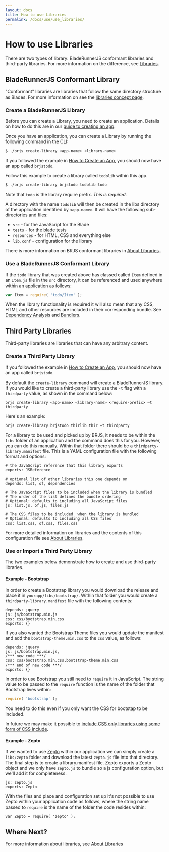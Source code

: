 ```yaml
---
layout: docs
title: How to use Libraries
permalink: /docs/use/use_libraries/
---
```


# How to use Libraries

There are two types of library: BladeRunnerJS conformant libraries and third-party libraries. For more information on the difference, see [Libraries](/docs/concepts/libraries/).

## BladeRunnerJS Conformant Library

"Conformant" libraries are libraries that follow the same directory structure as Blades. For more information on see the [libraries concept page](/docs/concepts/libraries/).

### Create a BladeRunnerJS Library

Before you can create a Library, you need to create an application. Details on how to do this are in our [guide to creating an app](/docs/use/create_app/).

Once you have an application, you can create a Library by running the following command in the CLI:

```bash
$ ./brjs create-library <app-name> <library-name>
```

If you followed the example in [How to Create an App](/docs/use/create_app/), you should now have an app called `brjstodo`.

Follow this example to create a library called `todolib` within this app.

```
$ ./brjs create-library brjstodo todolib todo
```

Note that `todo` is the library require prefix. *This is required.*

A directory with the name `todolib` will then be created in the libs directory of the application identified by `<app-name>`. It will have the following sub-directories and files:

- `src` - for the JavaScript for the Blade
- `tests` - for the blade tests
- `resources` - for HTML, CSS and everything else
- `lib.conf` - configuration for the library

There is more information on BRJS conformant libraries in [About Libraries](/docs/concepts/libraries/)..

### Use a BladeRunnerJS Conformant Library

If the `todo` library that was created above has classed called `Item` defined in an `Item.js` file in the `src` directory, it can be referenced and used anywhere within an application as follows:

```js
var Item = require( 'todo/Item' );
```

When the library functionality is required it will also mean that any CSS, HTML and other resources are included in their corresponding bundle. See [Dependency Analysis](/docs/concepts/dependency_analysis/) and [Bundlers](/docs/concepts/bundlers/).

## Third Party Libraries

Third-party libraries are libraries that can have any arbitrary content.

### Create a Third Party Library

If you followed the example in [How to Create an App](/docs/use/create_app/), you should now have an app called `brjstodo`.

By default the `create-library` command will create a BladeRunnerJS library. If you would like to create a third-party library use the `-t` flag with a `thirdparty` value, as shown in the command below:

```
brjs create-library <app-name> <library-name> <require-prefix> –t thirdparty
```

Here's an example:

```
brjs create-library brjstodo thirlib thir –t thirdparty
```

For a library to be used and picked up by BRJS, it needs to be within the `libs` folder of an application and the command does this for you. However, you can do this manually. Within that folder there should be a `thirdparty-library.manifest` file. This is a YAML configuration file with the following format and options:

```
# the JavaScript reference that this library exports
exports: JSReference

# optional list of other libraries this one depends on
depends: list, of, dependencies

# The JavaScript files to be included when the library is bundled
# The order of the list defines the bundle ordering
# Optional: defaults to including all JavaScript files
js: list.js, of.js, files.js

# The CSS files to be included  when the library is bundled
# Optional: defaults to including all CSS files
css: list.css, of.css, files.css
```

For more detailed information on libraries and the contents of this configuration file see [About Libraries](/docs/concepts/libraries/).

### Use or Import a Third Party Library

The two examples below demonstrate how to create and use third-party libraries.

#### Example - Bootstrap

In order to create a Bootstrap library you would download the release and place it in `yourapp/libs/bootstrap/`. Within that folder you would create a `thirdparty-library.manifest` file with the following contents:

```
depends: jquery
js: js/bootstrap.min.js
css: css/bootstrap.min.css
exports: {}
```

If you also wanted the Bootstrap Theme files you would update the manifest and add the `bootstrap-theme.min.css` to the `css` value, as follows:

```
depends: jquery
js: js/bootstrap.min.js,
/*** new code ***/
css: css/bootstrap.min.css,bootstrap-theme.min.css
/*** end of new code ***/
exports: {}
```

In order to use Bootstrap you still need to `require` it in JavaScript. The string value to be passed to the `require` function is the name of the folder that Bootstrap lives within:

```js
require( 'bootstrap' );
```

You need to do this even if you only want the CSS for bootstap to be included.

<div class="alert alert-info github">
  <p>In future we may make it possible to <a href="https://github.com/BladeRunnerJS/brjs/issues/767">include CSS only libraries using some form of CSS include</a>.</p>
</div>

#### Example - Zepto

If we wanted to use [Zepto](http://zeptojs.com/) within our application we can simply create a `libs/zepto` folder and download the latest `zepto.js` file into that directory. The final step is to create a library.manifest file. Zepto exports a Zepto object and we only have `zepto.js` to bundle so a js configuration option, but we'll add it for completeness.

```
js: zepto.js
exports: Zepto
```

With the files and place and configuration set up it's not possible to use Zepto within your application code as follows, where the string name passed to `require` is the name of the folder the code resides within:

```
var Zepto = require( 'zepto' );
```

## Where Next?

For more information about libraries, see [About Libraries](/docs/concepts/libraries/)
